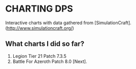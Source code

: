 # CHARTING DPS

Interactive charts with data gathered from [SimulationCraft].(http://www.simulationcraft.org/)

## What charts I did so far?

1. Legion Tier 21 Patch 7.3.5
2. Battle For Azeroth Patch 8.0 [Next].